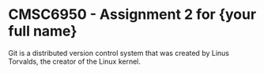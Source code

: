 # CMSC6950 - Assignment 2 for {your full name}
Git is a distributed version control system that was created by
Linus Torvalds, the creator of the Linux kernel.
